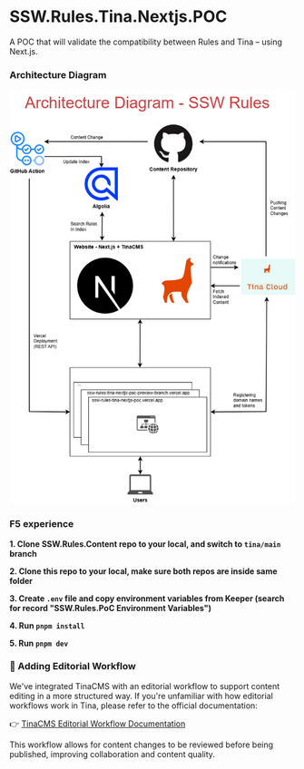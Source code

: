 # SSW.Rules.Tina.Nextjs.POC
A POC that will validate the compatibility between Rules and Tina – using Next.js.

### Architecture Diagram

![architecture diagram](./docs/architecture-diagram-ssw-rules.drawio.png)

### F5 experience

**1. Clone SSW.Rules.Content repo to your local, and switch to `tina/main` branch**

**2. Clone this repo to your local, make sure both repos are inside same folder**

**3. Create `.env` file and copy environment variables from Keeper (search for record "SSW.Rules.PoC Environment Variables")**

**4. Run `pnpm install`**

**5. Run `pnpm dev`**


### 📝 Adding Editorial Workflow
We've integrated TinaCMS with an editorial workflow to support content editing in a more structured way. If you're unfamiliar with how editorial workflows work in Tina, please refer to the official documentation:

👉 [TinaCMS Editorial Workflow Documentation](https://tina.io/docs/tina-cloud/editorial-workflow)

This workflow allows for content changes to be reviewed before being published, improving collaboration and content quality.